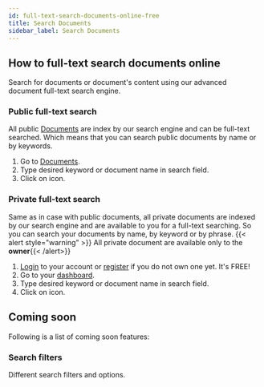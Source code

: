 ```yaml
---
id: full-text-search-documents-online-free
title: Search Documents
sidebar_label: Search Documents
---
```


## How to full-text search documents online
Search for documents or document's content using our advanced document full-text search engine.

### Public full-text search
All public [Documents](https://library.conholdate.app/files) are index by our search engine and can be full-text searched.
Which means that you can search public documents by name or by keywords.
1. Go to [Documents](https://library.conholdate.app/files).
1. Type desired keyword or document name in search field.
1. Click on <i class="fas fa-search"></i> icon.

### Private full-text search
Same as in case with public documents, all private documents are indexed by our search engine and are available to you for a full-text searching.
So you can search your documents by name, by keyword or by phrase.
{{< alert style="warning" >}}  All private document are available only to the **owner**{{< /alert>}}
1. [Login](https://conholdate.app/signin) to your account or [register](https://conholdate.app/signin) if you do not own one yet. It's FREE!
1. Go to your [dashboard](https://dashboard.conholdate.app).
1. Type desired keyword or document name in search field.
1. Click on <i class="fas fa-search"></i> icon.

## Coming soon
Following is a list of coming soon features:

### Search filters
Different search filters and options.